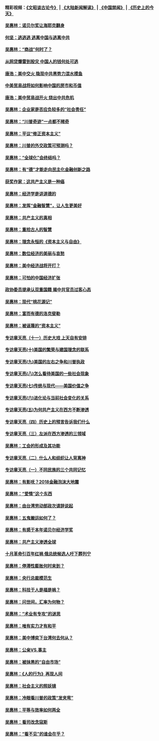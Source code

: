 #### 精彩视频：[《文昭谈古论今》](https://github.com/gfw-breaker/wenzhao/blob/master/README.md?t=01211530) | [《大陆新闻解读》](https://github.com/gfw-breaker/ntdtv-comedy/blob/master/README.md?t=01211530) | [《中国禁闻》](https://github.com/gfw-breaker/ntdtv-news/blob/master/README.md?t=01211530) | [《历史上的今天》](https://github.com/gfw-breaker/today-in-history/blob/master/README.md?t=01211530) 

#### [吴惠林：诺贝尔奖让海耶克翻身](../pages/nsc423/n10890049.md?t=01211530) 

#### [何坚：逃逃逃 逃离中国与逃离中共](../pages/nsc423/n10592891.md?t=01211530) 

#### [吴惠林：“商战”何时了？](../pages/nsc423/n10573558.md?t=01211530) 

#### [从网贷爆雷到股灾 中国人的钱何处可逃](../pages/nsc423/n10572800.md?t=01211530) 

#### [唐浩：美中交火 隐现中共黑势力混水摸鱼](../pages/nsc423/n10544040.md?t=01211530) 

#### [中美贸易战将如何影响中国的房市和币值](../pages/nsc423/n10543697.md?t=01211530) 

#### [唐浩：美中贸易战开火 烧出中共危机](../pages/nsc423/n10540126.md?t=01211530) 

#### [吴惠林：企业家是否应负较多的“社会责任”](../pages/nsc423/n10535022.md?t=01211530) 

#### [吴惠林：“川普奇迹”一点都不稀奇](../pages/nsc423/n10512808.md?t=01211530) 

#### [吴惠林：平议“修正资本主义”](../pages/nsc423/n10495724.md?t=01211530) 

#### [吴惠林：川普的外交政策可预测吗？](../pages/nsc423/n10462387.md?t=01211530) 

#### [吴惠林：“全球化”会终结吗？](../pages/nsc423/n10452838.md?t=01211530) 

#### [吴惠林：有“德”才能走向民主化金融创新之路](../pages/nsc423/n10432292.md?t=01211530) 

#### [获奖作家：这共产主义是一种癌](../pages/nsc423/n10431541.md?t=01211530) 

#### [吴惠林：经济学是讲道德的](../pages/nsc423/n10398014.md?t=01211530) 

#### [吴惠林：发挥“金融智慧”，让人生更美好](../pages/nsc423/n10375019.md?t=01211530) 

#### [吴惠林：共产主义的真相](../pages/nsc423/n10351394.md?t=01211530) 

#### [吴惠林：重拾古人的智慧](../pages/nsc423/n10337691.md?t=01211530) 

#### [吴惠林：理念永恒的《资本主义与自由》](../pages/nsc423/n10316274.md?t=01211530) 

#### [吴惠林：数位经济的美丽与哀愁](../pages/nsc423/n10292946.md?t=01211530) 

#### [吴惠林：美中经济战将开打？](../pages/nsc423/n10258825.md?t=01211530) 

#### [吴惠林：可怕的中国经济扩张](../pages/nsc423/n10219147.md?t=01211530) 

#### [政协委员提承认双重国籍 揭中共官员过客心态](../pages/nsc423/n10208809.md?t=01211530) 

#### [吴惠林：现代“桃花源记”](../pages/nsc423/n10185234.md?t=01211530) 

#### [吴惠林：富而有德的洛克斐勒](../pages/nsc423/n10142264.md?t=01211530) 

#### [吴惠林：被诬蔑的“资本主义”](../pages/nsc423/n10124816.md?t=01211530) 

#### [专访章天亮（十一）历史大戏 上天自有安排](../pages/nsc423/n10094905.md?t=01211530) 

#### [专访章天亮(十)美国的繁荣与建国理念的联系](../pages/nsc423/n10094899.md?t=01211530) 

#### [专访章天亮(九)美国的左右之争和川普执政](../pages/nsc423/n10094889.md?t=01211530) 

#### [专访章天亮(八)怎么看待美国的一些社会现象](../pages/nsc423/n10094857.md?t=01211530) 

#### [专访章天亮(七)传统与现代——美国价值之争](../pages/nsc423/n10093140.md?t=01211530) 

#### [专访章天亮(六)进化论与当前社会变化的关系](../pages/nsc423/n10092036.md?t=01211530) 

#### [专访章天亮(五)为何共产主义在西方不断渗透](../pages/nsc423/n10083620.md?t=01211530) 

#### [专访章天亮（四）历史上的预言告诉我们什么](../pages/nsc423/n10083606.md?t=01211530) 

#### [专访章天亮（三）左派在西方渗透的三领域](../pages/nsc423/n10081115.md?t=01211530) 

#### [吴惠林：工会的形成及其功能](../pages/nsc423/n10080633.md?t=01211530) 

#### [专访章天亮（二）什么人和组织让人背离神](../pages/nsc423/n10076637.md?t=01211530) 

#### [专访章天亮（一）不同民族的三个共同记忆](../pages/nsc423/n10074188.md?t=01211530) 

#### [吴惠林：有影呒？2018金融泡沫大地震](../pages/nsc423/n10040534.md?t=01211530) 

#### [吴惠林：“爱情”这个东西](../pages/nsc423/n10019423.md?t=01211530) 

#### [吴惠林：由台湾劳动部政次请辞说起](../pages/nsc423/n9979679.md?t=01211530) 

#### [吴惠林：五鬼搬运如何了？](../pages/nsc423/n9925338.md?t=01211530) 

#### [吴惠林：有感于本年诺贝尔经济学奖](../pages/nsc423/n9871883.md?t=01211530) 

#### [吴惠林：共产主义渗透全球](../pages/nsc423/n9812748.md?t=01211530) 

#### [十月革命引百年红祸 俄总统候选人吁下葬列宁](../pages/nsc423/n9810182.md?t=01211530) 

#### [吴惠林：停滞性膨胀何时来到？](../pages/nsc423/n9764136.md?t=01211530) 

#### [吴惠林：央行总裁模范生](../pages/nsc423/n9728134.md?t=01211530) 

#### [吴惠林：科技于人是福是祸？](../pages/nsc423/n9672982.md?t=01211530) 

#### [吴惠林：问世间，汇率为何物？](../pages/nsc423/n9621788.md?t=01211530) 

#### [吴惠林：“术业有专攻”的迷思](../pages/nsc423/n9580363.md?t=01211530) 

#### [吴惠林：唯有实力才有和平](../pages/nsc423/n9529599.md?t=01211530) 

#### [吴惠林：美中博奕下台湾何去何从？](../pages/nsc423/n9483598.md?t=01211530) 

#### [吴惠林：公亲VS.事主](../pages/nsc423/n9425637.md?t=01211530) 

#### [吴惠林：被抹黑的“自由市场”](../pages/nsc423/n9351545.md?t=01211530) 

#### [吴惠林：《人的行为》再现人间](../pages/nsc423/n9296339.md?t=01211530) 

#### [吴惠林：社会主义的照妖镜](../pages/nsc423/n9243460.md?t=01211530) 

#### [吴惠林：冷眼看川普的政策“发夹弯”](../pages/nsc423/n9120684.md?t=01211530) 

#### [吴惠林：平等与效率如何两全](../pages/nsc423/n9075430.md?t=01211530) 

#### [吴惠林：看司改念寇斯](../pages/nsc423/n9024915.md?t=01211530) 

#### [吴惠林：“看不见”的谁会在乎？](../pages/nsc423/n8977488.md?t=01211530) 

